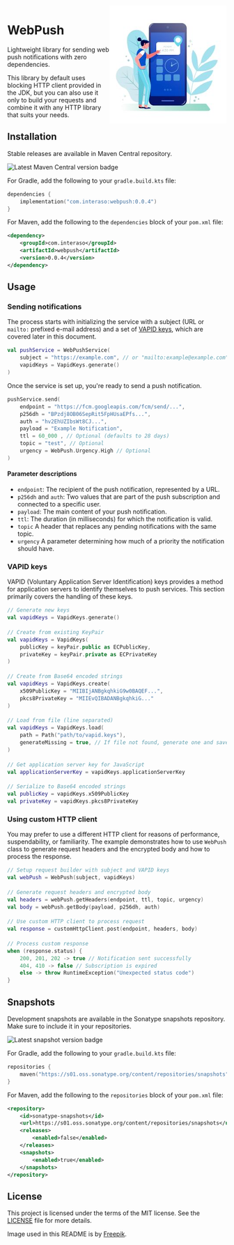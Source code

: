 <img src="docs/illustration.jpg" align="right">

# WebPush

Lightweight library for sending web push notifications with zero dependencies.

This library by default uses blocking HTTP client provided in the JDK, but you can also use it only to
build your requests and combine it with any HTTP library that suits your needs.

## Installation

Stable releases are available in Maven Central repository.

![Latest Maven Central version badge](https://img.shields.io/maven-central/v/com.interaso/webpush?color=blue)

For Gradle, add the following to your `gradle.build.kts` file:

```kotlin
dependencies {
    implementation("com.interaso:webpush:0.0.4")
}
```

For Maven, add the following to the `dependencies` block of your `pom.xml` file:

```xml
<dependency>
    <groupId>com.interaso</groupId>
    <artifactId>webpush</artifactId>
    <version>0.0.4</version>
</dependency>
```

## Usage

### Sending notifications

The process starts with initializing the service with a subject (URL or `mailto:` prefixed e-mail address) 
and a set of [VAPID keys](#vapid-keys), which are covered later in this document.

```kotlin
val pushService = WebPushService(
    subject = "https://example.com", // or "mailto:example@example.com"
    vapidKeys = VapidKeys.generate()
)
```

Once the service is set up, you're ready to send a push notification.

```kotlin
pushService.send(
    endpoint = "https://fcm.googleapis.com/fcm/send/...",
    p256dh = "BPzdj8OB06SepRit5FpHUsaEPfs...",
    auth = "hv2EhUZIbsWt8CJ...",
    payload = "Example Notification",
    ttl = 60_000 , // Optional (defaults to 28 days)
    topic = "test", // Optional
    urgency = WebPush.Urgency.High // Optional
)
```

#### Parameter descriptions

- `endpoint`: The recipient of the push notification, represented by a URL.
- `p256dh` and `auth`: Two values that are part of the push subscription and connected to a specific user.
- `payload`: The main content of your push notification.
- `ttl`: The duration (in milliseconds) for which the notification is valid.
- `topic` A header that replaces any pending notifications with the same topic.
- `urgency` A parameter determining how much of a priority the notification should have.

### VAPID keys

VAPID (Voluntary Application Server Identification) keys provides a method for application servers to identify
themselves to push services. This section primarily covers the handling of these keys.

```kotlin
// Generate new keys
val vapidKeys = VapidKeys.generate()

// Create from existing KeyPair
val vapidKeys = VapidKeys(
    publicKey = keyPair.public as ECPublicKey,
    privateKey = keyPair.private as ECPrivateKey
)

// Create from Base64 encoded strings 
val vapidKeys = VapidKeys.create(
    x509PublicKey = "MIIBIjANBgkqhkiG9w0BAQEF...",
    pkcs8PrivateKey = "MIIEvQIBADANBgkqhkiG..."
)

// Load from file (line separated)
val vapidKeys = VapidKeys.load(
    path = Path("path/to/vapid.keys"),
    generateMissing = true, // If file not found, generate one and save it
)

// Get application server key for JavaScript
val applicationServerKey = vapidKeys.applicationServerKey

// Serialize to Base64 encoded strings
val publicKey = vapidKeys.x509PublicKey
val privateKey = vapidKeys.pkcs8PrivateKey
```

### Using custom HTTP client

You may prefer to use a different HTTP client for reasons of performance, suspendability, or familiarity.
The example demonstrates how to use `WebPush` class to generate request headers and the encrypted body
and how to process the response.

```kotlin
// Setup request builder with subject and VAPID keys
val webPush = WebPush(subject, vapidKeys)

// Generate request headers and encrypted body
val headers = webPush.getHeaders(endpoint, ttl, topic, urgency)
val body = webPush.getBody(payload, p256dh, auth)

// Use custom HTTP client to process request
val response = customHttpClient.post(endpoint, headers, body)

// Process custom response
when (response.status) {
    200, 201, 202 -> true // Notification sent successfully
    404, 410 -> false // Subscription is expired
    else -> throw RuntimeException("Unexpected status code")
}
```

## Snapshots

Development snapshots are available in the Sonatype snapshots repository. Make sure to include it in your repositories.

![Latest snapshot version badge](https://img.shields.io/nexus/s/com.interaso/webpush?label=latest%20version&color=blue&server=https%3A%2F%2Fs01.oss.sonatype.org%2F)

For Gradle, add the following to your `gradle.build.kts` file:

```kotlin
repositories {
    maven("https://s01.oss.sonatype.org/content/repositories/snapshots")
}
```

For Maven, add the following to the `repositories` block of your `pom.xml` file:

```xml
<repository>
    <id>sonatype-snapshots</id>
    <url>https://s01.oss.sonatype.org/content/repositories/snapshots</url>
    <releases>
        <enabled>false</enabled>
    </releases>
    <snapshots>
        <enabled>true</enabled>
    </snapshots>
</repository>
```

## License

This project is licensed under the terms of the MIT license. See the [LICENSE](/LICENSE) file for more details.

Image used in this README is by [Freepik](https://www.freepik.com/free-vector/appointment-booking-with-smartphone-woman_8444765.htm#query=push%20notification&position=44&from_view=search&track=ais).
